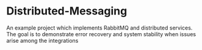 # Distributed-Messaging
An example project which implements RabbitMQ and distributed services.  The goal is to demonstrate error recovery and system stability when issues arise among the integrations

